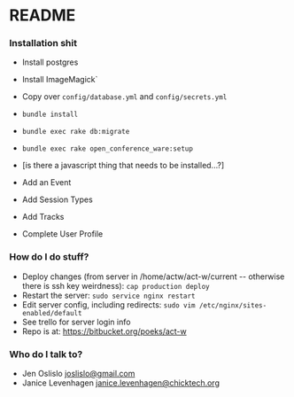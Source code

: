 # README #

### Installation shit ###

* Install postgres
* Install ImageMagick`
* Copy over `config/database.yml` and `config/secrets.yml`
* `bundle install`
* `bundle exec rake db:migrate`
* `bundle exec rake open_conference_ware:setup`
* [is there a javascript thing that needs to be installed...?]

* Add an Event
* Add Session Types
* Add Tracks
* Complete User Profile

### How do I do stuff? ###

* Deploy changes (from server in /home/actw/act-w/current -- otherwise there is
  ssh key weirdness):
    `cap production deploy`
* Restart the server:
    `sudo service nginx restart`
* Edit server config, including redirects:
    `sudo vim /etc/nginx/sites-enabled/default`
* See trello for server login info
* Repo is at: https://bitbucket.org/poeks/act-w

### Who do I talk to? ###

* Jen Oslislo joslislo@gmail.com
* Janice Levenhagen janice.levenhagen@chicktech.org
